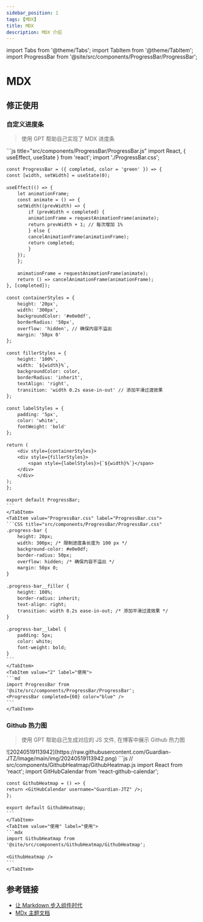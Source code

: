 ```yaml
---
sidebar_position: 1
tags: [MDX]
title: MDX 
description: MDX 介绍
---
```

import Tabs from '@theme/Tabs';
import TabItem from '@theme/TabItem';
import ProgressBar from '@site/src/components/ProgressBar/ProgressBar';

# MDX
## 修正使用
### 自定义进度条
> 使用 GPT 帮助自己实现了 MDX 进度条

<Tabs>
    <TabItem value="eg" label="示例" default>
        <ProgressBar completed={60} color="blue" />
    </TabItem>
  <TabItem value="ProgressBar.js" label="ProgressBar.js">
    ```js title="src/components/ProgressBar/ProgressBar.js"
    import React, { useEffect, useState } from 'react';
    import './ProgressBar.css';

    const ProgressBar = ({ completed, color = 'green' }) => {
    const [width, setWidth] = useState(0);

    useEffect(() => {
        let animationFrame;
        const animate = () => {
        setWidth((prevWidth) => {
            if (prevWidth < completed) {
            animationFrame = requestAnimationFrame(animate);
            return prevWidth + 1; // 每次增加 1%
            } else {
            cancelAnimationFrame(animationFrame);
            return completed;
            }
        });
        };

        animationFrame = requestAnimationFrame(animate);
        return () => cancelAnimationFrame(animationFrame);
    }, [completed]);

    const containerStyles = {
        height: '20px',
        width: '300px',
        backgroundColor: '#e0e0df',
        borderRadius: '50px',
        overflow: 'hidden', // 确保内容不溢出
        margin: '50px 0'
    };

    const fillerStyles = {
        height: '100%',
        width: `${width}%`,
        backgroundColor: color,
        borderRadius: 'inherit',
        textAlign: 'right',
        transition: 'width 0.2s ease-in-out' // 添加平滑过渡效果
    };

    const labelStyles = {
        padding: '5px',
        color: 'white',
        fontWeight: 'bold'
    };

    return (
        <div style={containerStyles}>
        <div style={fillerStyles}>
            <span style={labelStyles}>{`${width}%`}</span>
        </div>
        </div>
    );
    };

    export default ProgressBar;
    ```
    </TabItem>
    <TabItem value="ProgressBar.css" label="ProgressBar.css">
    ```CSS title="src/components/ProgressBar/ProgressBar.css"
    .progress-bar {
        height: 20px;
        width: 300px; /* 限制进度条长度为 100 px */
        background-color: #e0e0df;
        border-radius: 50px;
        overflow: hidden; /* 确保内容不溢出 */
        margin: 50px 0;
    }
    
    .progress-bar__filler {
        height: 100%;
        border-radius: inherit;
        text-align: right;
        transition: width 0.2s ease-in-out; /* 添加平滑过渡效果 */
    }
    
    .progress-bar__label {
        padding: 5px;
        color: white;
        font-weight: bold;
    }  
    ```
    </TabItem>
    <TabItem value="2" label="使用">
    ```md
    import ProgressBar from '@site/src/components/ProgressBar/ProgressBar';
    <ProgressBar completed={60} color="blue" />
    ```
    </TabItem>
</Tabs>

### Github 热力图
> 使用 GPT 帮助自己生成对应的 JS 文件, 在博客中展示 Github 热力图
<Tabs>
    <TabItem value="eg" label="示例" default>
        ![20240519113942](https://raw.githubusercontent.com/Guardian-JTZ/Image/main/img/20240519113942.png)
    </TabItem>
    <TabItem value="js" label="GithubHeatmap.js">
    ```js
    // src/components/GithubHeatmap/GithubHeatmap.js
    import React from 'react';
    import GitHubCalendar from 'react-github-calendar';

    const GithubHeatmap = () => {
    return <GitHubCalendar username="Guardian-JTZ" />;
    };

    export default GithubHeatmap;
    ```
    </TabItem>
    <TabItem value="使用" label="使用">
    ```mdx
    import GithubHeatmap from '@site/src/components/GithubHeatmap/GithubHeatmap';

    <GithubHeatmap />
    ```
    </TabItem>


</Tabs>




## 参考链接
- [让 Markdown 步入组件时代](https://www.mdxjs.cn/)
- [MDx 主题文档](https://doc.flyhigher.top/mdx/zh-CN/)